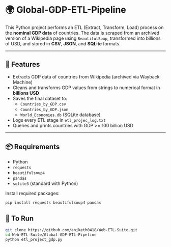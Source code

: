 # 🌍 Global-GDP-ETL-Pipeline

This Python project performs an ETL (Extract, Transform, Load) process on the **nominal GDP data** of countries. The data is scraped from an archived version of a Wikipedia page using `BeautifulSoup`, transformed into billions of USD, and stored in **CSV**, **JSON**, and **SQLite** formats.

---

## 🔧 Features

- Extracts GDP data of countries from Wikipedia (archived via Wayback Machine)
- Cleans and transforms GDP values from strings to numerical format in **billions USD**
- Saves the final dataset to:
  - `Countries_by_GDP.csv`
  - `Countries_by_GDP.json`
  - `World_Economies.db` (SQLite database)
- Logs every ETL stage in `etl_projec_log.txt`
- Queries and prints countries with GDP >= 100 billion USD

---

## 📦 Requirements

- Python
- `requests`
- `beautifulsoup4`
- `pandas`
- `sqlite3` (standard with Python)

Install required packages:

```bash
pip install requests beautifulsoup4 pandas
```

## 🚀 To Run

```bash
git clone https://github.com/aniketh0418/Web-ETL-Suite.git
cd Web-ETL-Suite/Global-GDP-ETL-Pipeline
python etl_project_gdp.py
```
